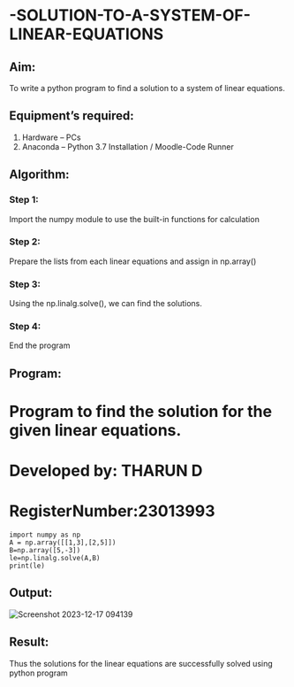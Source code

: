 # -SOLUTION-TO-A-SYSTEM-OF-LINEAR-EQUATIONS
## Aim:
To write a python program to find a solution to a system of linear equations.
## Equipment’s required:
1. 	Hardware – PCs
2. 	Anaconda – Python 3.7 Installation / Moodle-Code Runner
## Algorithm:
### Step 1: 
Import the numpy module to use the built-in functions for calculation
### Step 2: 
Prepare the lists from each linear equations and assign in np.array()
### Step 3: 
Using the np.linalg.solve(), we can find the solutions.
### Step 4: 
End the program
## Program:
# Program to find the solution for the given linear equations.
# Developed by: THARUN D
# RegisterNumber:23013993
~~~
import numpy as np
A = np.array([[1,3],[2,5]])
B=np.array([5,-3])
le=np.linalg.solve(A,B)
print(le)
~~~

## Output:
![Screenshot 2023-12-17 094139](https://github.com/THARUNDT/-SOLUTION-TO-A-SYSTEM-OF-LINEAR-EQUATIONS/assets/144871537/cc9b3c66-bae0-4774-ae0c-a8b874b57848)

## Result: 
Thus the solutions for the linear equations are successfully solved using python program

